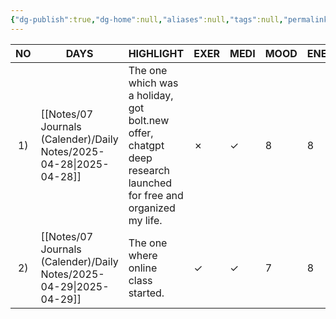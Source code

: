 ```yaml
---
{"dg-publish":true,"dg-home":null,"aliases":null,"tags":null,"permalink":"/notes/07-journals-calender/index/","dgPassFrontmatter":true,"updated":"2025-04-30T18:19:34.263+05:30"}
---
```


| NO  | DAYS           | HIGHLIGHT                                                                                                       | EXER | MEDI | MOOD | ENERGY |
| :-: | -------------- | --------------------------------------------------------------------------------------------------------------- | ---- | ---- | ---- | ------ |
| 1)  | [[Notes/07 Journals (Calender)/Daily Notes/2025-04-28\|2025-04-28]] | The one which was a holiday, got bolt.new offer, chatgpt deep research launched for free and organized my life. | ✗    | ✓    | 8    | 8      |
| 2)  | [[Notes/07 Journals (Calender)/Daily Notes/2025-04-29\|2025-04-29]] | The one where online class started.                                                                             | ✓    | ✓    | 7    | 8      |
